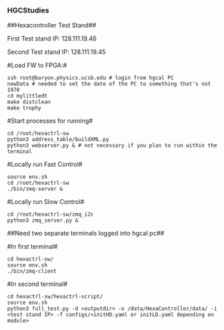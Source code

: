 ### HGCStudies ###

##Hexacontroller Test Stand##

First Test stand IP: 128.111.19.46

Second Test stand IP: 128.111.19.45

#Load FW to FPGA:#
```
ssh root@baryon.physics.ucsb.edu # login from hgcal PC
newData # needed to set the date of the PC to something that's not 1970
cd mylittledt
make distclean
make trophy
```
#Start processes for running#
```
cd /root/hexactrl-sw
python3 address_table/buildXML.py
python3 webserver.py & # not necessary if you plan to run within the terminal
```

#Locally run Fast Control#
```
source env.sh
cd /root/hexactrl-sw
./bin/zmq-server &
```

#Locally run Slow Control#
```
cd /root/hexactrl-sw/zmq_i2c
python3 zmq_server.py &
```

##Need two separate terminals logged into hgcal pc##

#In first terminal#
```
cd hexactrl-sw/
source env.sh
./bin/zmq-client
```

#In second terminal#
```
cd hexactrl-sw/hexactrl-script/
source env.sh
python3 full_test.py -d <outputdir> -o /data/HexaController/data/ -i <test stand IP> -f configs/<initHD.yaml or initLD.yaml depending on module>
```
